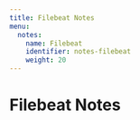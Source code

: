 ```yaml
---
title: Filebeat Notes
menu:
  notes:
    name: Filebeat
    identifier: notes-filebeat
    weight: 20
---
```

# Filebeat Notes